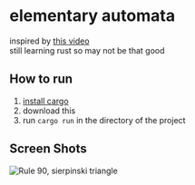 # elementary automata
inspired by [this video](https://www.youtube.com/watch?v=Ggxt06qSAe4) <br>
still learning rust so may not be that good

## How to run
1. [install cargo](https://doc.rust-lang.org/cargo/getting-started/installation.html) <br>
1. download this <br>
1. run `cargo run` in the directory of the project <br>

## Screen Shots
![Rule 90, sierpinski triangle](https://github.com/dani3ljh/elementary_automata/blob/main/Screenshot/Rule90-101x50.png?raw=true)